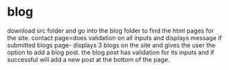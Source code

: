 # blog

download src folder and go into the blog folder to find the html pages for the site.
contact page=does validation on all inputs and displays message if submitted
blogs page- displays 3 blogs on the site and gives the user the option to add a blog post.
  the blog post has validation for its inputs and if successful will add a new post at the bottom of
  the page.
